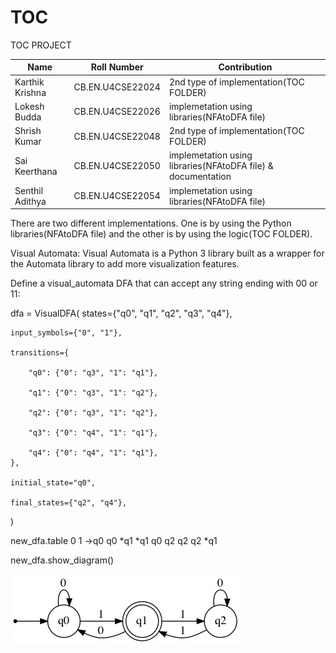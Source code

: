 # TOC
TOC PROJECT

|      Name          | Roll Number       |   Contribution                                                 |
|--------------------|-------------------|----------------------------------------------------------------|
| Karthik Krishna    | CB.EN.U4CSE22024  |  2nd type of implementation(TOC FOLDER)                        |
| Lokesh Budda       | CB.EN.U4CSE22026  |  implemetation using libraries(NFAtoDFA file)                  |
| Shrish Kumar       | CB.EN.U4CSE22048  |  2nd type of implementation(TOC FOLDER)                        |
| Sai Keerthana      | CB.EN.U4CSE22050  |  implemetation using libraries(NFAtoDFA file) & documentation  |
| Senthil Adithya    | CB.EN.U4CSE22054  |  implemetation using libraries(NFAtoDFA file)                  |


There are two different implementations.
One is by using the Python libraries(NFAtoDFA file) and the other is by using the logic(TOC FOLDER).

Visual Automata:
Visual Automata is a Python 3 library built as a wrapper for the Automata library to add more visualization features.

Define a visual_automata DFA that can accept any string ending with 00 or 11:

dfa = VisualDFA(
    states={"q0", "q1", "q2", "q3", "q4"},
    
    input_symbols={"0", "1"},
    
    transitions={
    
        "q0": {"0": "q3", "1": "q1"},
        
        "q1": {"0": "q3", "1": "q2"},
        
        "q2": {"0": "q3", "1": "q2"},
        
        "q3": {"0": "q4", "1": "q1"},
        
        "q4": {"0": "q4", "1": "q1"},
    },
    
    initial_state="q0",
    
    final_states={"q2", "q4"},

)


new_dfa.table
      0    1
→q0  q0  *q1
*q1  q0   q2
q2   q2  *q1

new_dfa.show_diagram()

![](https://github.com/LokeshBUD/TOC/blob/main/state.jpeg)
